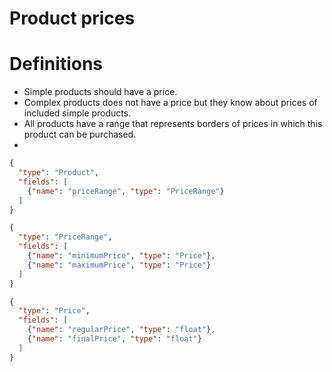 # Product prices

# Definitions

* Simple products should have a price.
* Complex products does not have a price but they know about prices of included simple products.
* All products have a range that represents borders of prices in which this product can be purchased.
* 
 
```json
{
  "type": "Product",
  "fields": [
    {"name": "priceRange", "type": "PriceRange"}
  ]
}
```

```json
{
  "type": "PriceRange",
  "fields": [
    {"name": "minimumPrice", "type": "Price"},
    {"name": "maximumPrice", "type": "Price"}
  ]
}
```
```json
{
  "type": "Price",
  "fields": [
    {"name": "regularPrice", "type": "float"},
    {"name": "finalPrice", "type": "float"}
  ]
}
```
